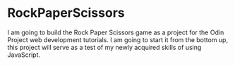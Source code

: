 # RockPaperScissors
I am going to build the Rock Paper Scissors game as a project for the Odin Project web development tutorials.
I am going to start it from the bottom up, this project will serve as a test of my newly acquired skills of using JavaScript.